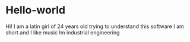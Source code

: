 # Hello-world 
Hi! I am a latin girl of 24 years old trying to understand this software
I am short and I like music
Im industrial engineering 
